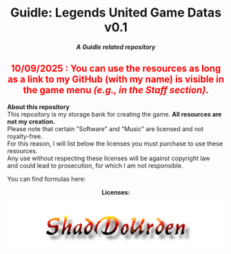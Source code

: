<div align="center">
  <h1>Guidle: Legends United Game Datas v0.1</h1>
  <h5>A Guidle related repository</h5>
</div>

<h2 style="color:red; text-align:center;">
  <b>10/09/2025 :</b> You can use the resources as long as a link to my GitHub (with my name) is visible in the game menu <i>(e.g., in the Staff section)</i>.
</h2>

**About this repository**  
This repository is my storage bank for creating the game. **All resources are not my creation.**  
Please note that certain "Software" and "Music" are licensed and not royalty-free.  
For this reason, I will list below the licenses you must purchase to use these resources.  
Any use without respecting these licenses will be against copyright law  
and could lead to prosecution, for which I am not responsible.  

You can find formulas here:  

<div align="center">
  <strong>Licenses:</strong>
</div>

<p align="center">
  <img src="./Assets/ShadDoUrden_signature.png" alt="ShadDoUrden" style="max-width:100%;width:560px;">
</p>

